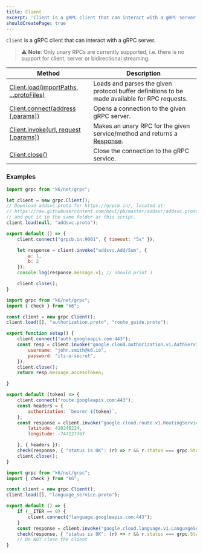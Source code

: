 ```yaml
---
title: Client
excerpt: 'Client is a gRPC client that can interact with a gRPC server.'
shouldCreatePage: true
---
```


`Client` is a gRPC client that can interact with a gRPC server.

>  ⚠️ **Note**: Only unary RPCs are currently supported, i.e. there is no support for client, server or bidirectional streaming.

| Method | Description |
|--------|-------------|
| [Client.load(importPaths, ...protoFiles)](/javascript-api/k6-net-grpc/client/client-load-importpaths----protofiles) | Loads and parses the given protocol buffer definitions to be made available for RPC requests. |
| [Client.connect(address [,params])](/javascript-api/k6-net-grpc/client/client-connect-address-params) | Opens a connection to the given gRPC server. |
| [Client.invoke(url, request [,params])](/javascript-api/k6-net-grpc/client/client-invoke-url-request-params) | Makes an unary RPC for the given service/method and returns a [Response](/javascript-api/k6-net-grpc/response). |
| [Client.close()](/javascript-api/k6-net-grpc/client/client-close) | Close the connection to the gRPC service. |


### Examples

<div class="code-group" data-props='{"labels": ["Simple example"], "lineNumbers": [true]}'>

```javascript
import grpc from "k6/net/grpc";

let client = new grpc.Client();
// Download addsvc.proto for https://grpcb.in/, located at:
// https://raw.githubusercontent.com/moul/pb/master/addsvc/addsvc.proto
// and put it in the same folder as this script.
client.load(null, "addsvc.proto");

export default () => {
    client.connect("grpcb.in:9001", { timeout: "5s" });

    let response = client.invoke("addsvc.Add/Sum", {
        a: 1,
        b: 2
    });
    console.log(response.message.v); // should print 3

    client.close();
}
```

</div>

<div class="code-group" data-props='{"labels": ["Authorization"], "lineNumbers": [true]}'>

```javascript
import grpc from "k6/net/grpc";
import { check } from "k6";

const client = new grpc.Client();
client.load([], "authorization.proto", "route_guide.proto");

export function setup() {
    client.connect("auth.googleapis.com:443");
    const resp = client.invoke("google.cloud.authorization.v1.AuthService/GetAccessToken", {
        username: "john.smith@k6.io",
        password: "its-a-secret",
    });
    client.close();
    return resp.message.accessToken;

}

export default (token) => {
    client.connect("route.googleapis.com:443");
    const headers = {
        authorization: `bearer ${token}`,
    };
    const response = client.invoke("google.cloud.route.v1.RoutingService/GetFeature", {
        latitude: 410248224,
        longitude: -747127767

    }, { headers });
    check(response, { "status is OK": (r) => r && r.status === grpc.StatusOK });
    client.close();
}
```

</div>

<div class="code-group" data-props='{"labels": ["Single connection"], "lineNumbers": [true]}'>

```javascript
import grpc from "k6/net/grpc";
import { check } from "k6";

const client = new grpc.Client();
client.load([], "language_service.proto");

export default () => {
    if (__ITER == 0) {
        client.connect("language.googleapis.com:443");
    }
    const response = client.invoke("google.cloud.language.v1.LanguageService/AnalyzeSentiment", {});
    check(response, { "status is OK": (r) => r && r.status === grpc.StatusOK });
    // Do NOT close the client
}
```

</div>
